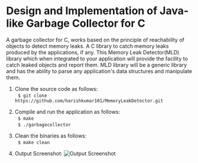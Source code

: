 # Design and Implementation of Java-like Garbage Collector for C
A garbage collector for C, works based on the principle of reachability of objects to detect memory leaks.
A C library to catch memory leaks produced by the applications, if any. This Memory Leak Detector(MLD) library which when integrated to your application will provide the facility to catch leaked objects and report them. MLD library will be a generic library and has the ability to parse any application's data structures and manipulate them.

1. Clone the source code as follows: <br />
&nbsp;&nbsp;`$ git clone https://github.com/harishkumar101/MemoryLeakDetector.git` <br />

2. Compile and run the application as follows: <br />
&nbsp;&nbsp;`$ make` <br />
&nbsp;&nbsp;`$ ./garbagecollector` <br />

3. Clean the binaries as follows: <br />
&nbsp;&nbsp;`$ make clean` <br />

4. Output Screenshot:
![Output Screenshot](https://github.com/harishkumar101/MemoryLeakDetector/blob/main/memleakdetector.png?raw=true)
